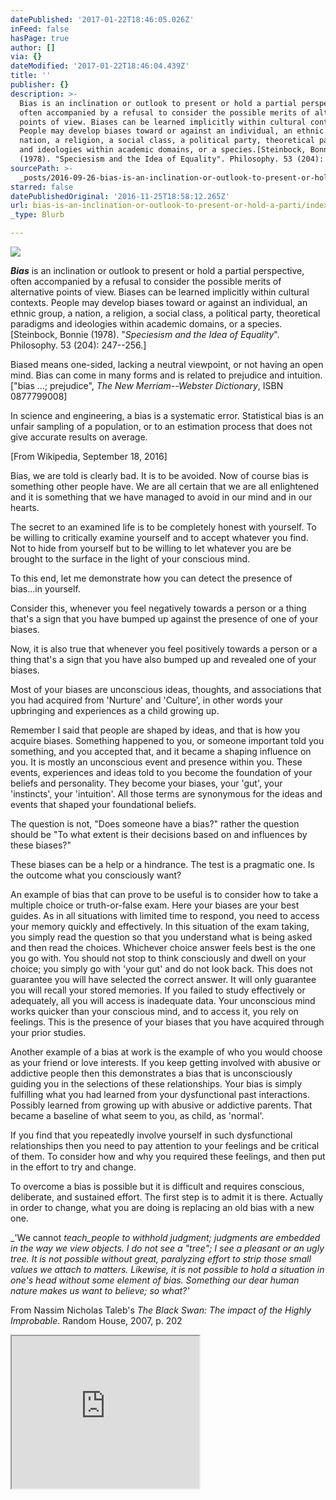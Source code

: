 ```yaml
---
datePublished: '2017-01-22T18:46:05.026Z'
inFeed: false
hasPage: true
author: []
via: {}
dateModified: '2017-01-22T18:46:04.439Z'
title: ''
publisher: {}
description: >-
  Bias is an inclination or outlook to present or hold a partial perspective,
  often accompanied by a refusal to consider the possible merits of alternative
  points of view. Biases can be learned implicitly within cultural contexts.
  People may develop biases toward or against an individual, an ethnic group, a
  nation, a religion, a social class, a political party, theoretical paradigms
  and ideologies within academic domains, or a species.[Steinbock, Bonnie
  (1978). "Speciesism and the Idea of Equality". Philosophy. 53 (204): 247–256.]
sourcePath: >-
  _posts/2016-09-26-bias-is-an-inclination-or-outlook-to-present-or-hold-a-parti.md
starred: false
datePublishedOriginal: '2016-11-25T18:58:12.265Z'
url: bias-is-an-inclination-or-outlook-to-present-or-hold-a-parti/index.html
_type: Blurb

---
```

![](https://the-grid-user-content.s3-us-west-2.amazonaws.com/ac349f3c-7bf9-4577-8316-15fadb83897c.jpg)

_**Bias**_ is an inclination or outlook to present or hold a partial perspective, often accompanied by a refusal to consider the possible merits of alternative points of view. Biases can be learned implicitly within cultural contexts. People may develop biases toward or against an individual, an ethnic group, a nation, a religion, a social class, a political party, theoretical paradigms and ideologies within academic domains, or a species.\[Steinbock, Bonnie (1978). "_Speciesism and the Idea of Equality_". Philosophy. 53 (204): 247--256.\]

Biased means one-sided, lacking a neutral viewpoint, or not having an open mind. Bias can come in many forms and is related to prejudice and intuition.\["bias ...; prejudice", _The New Merriam--Webster Dictionary_, ISBN 0877799008\]

In science and engineering, a bias is a systematic error. Statistical bias is an unfair sampling of a population, or to an estimation process that does not give accurate results on average.

\[From Wikipedia, September 18, 2016\]

Bias, we are told is clearly bad. It is to be avoided. Now of course bias is something other people have. We are all certain that we are all enlightened and it is something that we have managed to avoid in our mind and in our hearts.

The secret to an examined life is to be completely honest with yourself. To be willing to critically examine yourself and to accept whatever you find. Not to hide from yourself but to be willing to let whatever you are be brought to the surface in the light of your conscious mind.

To this end, let me demonstrate how you can detect the presence of bias...in yourself.

Consider this, whenever you feel negatively towards a person or a thing that's a sign that you have bumped up against the presence of one of your biases.

Now, it is also true that whenever you feel positively towards a person or a thing that's a sign that you have also bumped up and revealed one of your biases.

Most of your biases are unconscious ideas, thoughts, and associations that you had acquired from 'Nurture' and 'Culture', in other words your upbringing and experiences as a child growing up.

Remember I said that people are shaped by ideas, and that is how you acquire biases. Something happened to you, or someone important told you something, and you accepted that, and it became a shaping influence on you. It is mostly an unconscious event and presence within you. These events, experiences and ideas told to you become the foundation of your beliefs and personality. They become your biases, your 'gut', your 'instincts', your 'intuition'. All those terms are synonymous for the ideas and events that shaped your foundational beliefs.

The question is not, "Does someone have a bias?" rather the question should be "To what extent is their decisions based on and influences by these biases?"

These biases can be a help or a hindrance. The test is a pragmatic one. Is the outcome what you consciously want?

An example of bias that can prove to be useful is to consider how to take a multiple choice or truth-or-false exam. Here your biases are your best guides. As in all situations with limited time to respond, you need to access your memory quickly and effectively. In this situation of the exam taking, you simply read the question so that you understand what is being asked and then read the choices. Whichever choice answer feels best is the one you go with. You should not stop to think consciously and dwell on your choice; you simply go with 'your gut' and do not look back. This does not guarantee you will have selected the correct answer. It will only guarantee you will recall your stored memories. If you failed to study effectively or adequately, all you will access is inadequate data. Your unconscious mind works quicker than your conscious mind, and to access it, you rely on feelings. This is the presence of your biases that you have acquired through your prior studies.

Another example of a bias at work is the example of who you would choose as your friend or love interests. If you keep getting involved with abusive or addictive people then this demonstrates a bias that is unconsciously guiding you in the selections of these relationships. Your bias is simply fulfilling what you had learned from your dysfunctional past interactions. Possibly learned from growing up with abusive or addictive parents. That became a baseline of what seem to you, as child, as 'normal'.

If you find that you repeatedly involve yourself in such dysfunctional relationships then you need to pay attention to your feelings and be critical of them. To consider how and why you required these feelings, and then put in the effort to try and change.

To overcome a bias is possible but it is difficult and requires conscious, deliberate, and sustained effort. The first step is to admit it is there. Actually in order to change, what you are doing is replacing an old bias with a new one.

_'We cannot _teach_people to withhold judgment; judgments are embedded in the way we view objects. I do not see a "tree"; I see a pleasant or an ugly tree. It is not possible without great, paralyzing effort to strip those small values we attach to matters. Likewise, it is not possible to hold a situation in one's head without some element of bias. Something our dear human nature makes us want to believe; so what?'_

From Nassim Nicholas Taleb's _The Black Swan: The impact of the Highly Improbable_. Random House, 2007, p. 202

<iframe src="https://the-grid.github.io/ed-userhtml/?g=eJxNkUFPwzAMhe_9FVGRWCutCSAhIdruMIkDl12AE0IoS5wt3ZpUsVuoEP-ddOskbnH86T37udJ2YFbXqdkWwXtKV5WIX6ukQhVsR6vM9E6R9S7TS4bLyObsJ2FskIE1sTYNspppvgN6OkILjnA9vsrdRraQYf5-81FG2hqW_WfW47POolTOAlAf3MTMQiqAJJi5qFDGBrc69qw-YxyDimUqhPLOgSJupIKt9wfugAS4z7cXgfrAG7z6Ntv2WN9eDxAwLlEPd_whnWTi3LyTIXpsvAZuHUKgNRgfIJv3ysvkN9Ne9dMkS7Y4J7KIr4tf0WD0WeR5WYk5rySppkjVUSKeUlW-PaWSMi1JFvsApk73RB0-CkF72AWrubTCWKeL0feh-JKjmGnXt51Hikr3l8v8AUGlj6s" height="244" style=""></iframe>